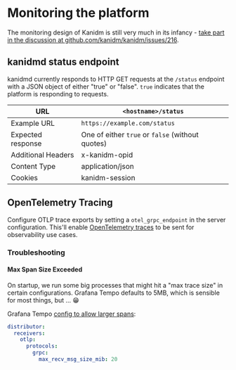 # Monitoring the platform

The monitoring design of Kanidm is still very much in its infancy -
[take part in the discussion at github.com/kanidm/kanidm/issues/216](https://github.com/kanidm/kanidm/issues/216).

## kanidmd status endpoint

kanidmd currently responds to HTTP GET requests at the `/status` endpoint with a JSON object of
either "true" or "false". `true` indicates that the platform is responding to requests.

| URL                | `<hostname>/status`                              |
| ------------------ | ------------------------------------------------ |
| Example URL        | `https://example.com/status`                     |
| Expected response  | One of either `true` or `false` (without quotes) |
| Additional Headers | x-kanidm-opid                                    |
| Content Type       | application/json                                 |
| Cookies            | kanidm-session                                   |

## OpenTelemetry Tracing

Configure OTLP trace exports by setting a `otel_grpc_endpoint` in the server configuration. This'll
enable [OpenTelemetry traces](https://opentelemetry.io) to be sent for observability use cases.

### Troubleshooting

#### Max Span Size Exceeded

On startup, we run some big processes that might hit a "max trace size" in certain configurations.
Grafana Tempo defaults to 5MB, which is sensible for most things, but ... 😁

Grafana Tempo
[config to allow larger spans](https://grafana.com/docs/tempo/latest/troubleshooting/response-too-large/):

```yaml
distributor:
  receivers: 
    otlp:
      protocols:
        grpc:
          max_recv_msg_size_mib: 20
```
